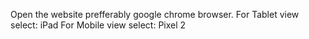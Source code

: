 
Open the website prefferably google chrome browser. 
For Tablet view select: iPad 
For Mobile view select: Pixel 2